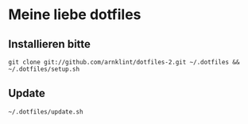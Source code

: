 # Meine liebe dotfiles

## Installieren bitte
`git clone git://github.com/arnklint/dotfiles-2.git ~/.dotfiles && ~/.dotfiles/setup.sh`

## Update
`~/.dotfiles/update.sh`
